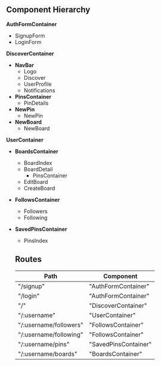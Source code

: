 ## Component Hierarchy

**AuthFormContainer**
 - SignupForm
 - LoginForm

**DiscoverContainer**
- **NavBar**
  + Logo
  + Discover
  + UserProfile
  + Notifications
- **PinsContainer**
  + PinDetails
- **NewPin**
  + NewPin
- **NewBoard**
  + NewBoard

**UserContainer**
- **BoardsContainer**
  + BoardIndex
  + BoardDetail
    * PinsContainer
  + EditBoard
  + CreateBoard
- **FollowsContainer**
  + Followers
  + Following
- **SavedPinsContainer**
  + PinsIndex

  ## Routes

  | Path                       | Component           |
  |----------------------------|---------------------|
  | "/signup"                  | "AuthFormContainer" |
  | "/login"                   | "AuthFormContainer" |
  | "/"                        | "DiscoverContainer" |
  | "/:username"               | "UserContainer"     |
  | "/:username/followers"     | "FollowsContainer"  |
  | "/:username/following"     | "FollowsContainer"  |
  | "/:username/pins"          | "SavedPinsContainer"|
  | "/:username/boards"        | "BoardsContainer"   |
